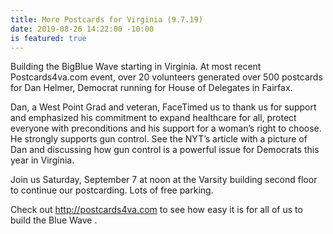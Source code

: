 ```yaml
---
title: More Postcards for Virginia (9.7.19)
date: 2019-08-26 14:22:00 -10:00
is featured: true
---
```


Building the BigBlue Wave starting in Virginia.  At most recent  Postcards4va.com event, over 20 volunteers generated over 500 postcards for Dan Helmer, Democrat running for House of Delegates in Fairfax.

Dan, a West Point Grad and veteran, FaceTimed us to thank us for support and emphasized his commitment to expand healthcare for all, protect everyone with preconditions and his support for a woman’s right to choose.  He strongly supports gun control. See the NYT’s article with a picture of Dan and discussing how gun control is a powerful issue for Democrats this year in Virginia.

Join us Saturday, September 7 at noon at the Varsity building second floor to continue our postcarding.  Lots of free parking.

Check out http://postcards4va.com to see how easy it is for all of us to build the Blue Wave .